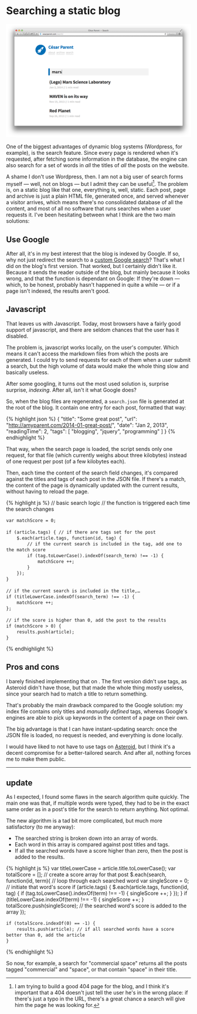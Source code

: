 Searching a static blog
=======================

![Search Form on the blog](/static/media/2014/01/search.png)

One of the biggest advantages of dynamic blog systems (Wordpress, for example), is the search feature. Since every page is rendered when it's requested, after fetching some information in the database, the engine can also search for a set of words in _all_ the titles of _all_ the posts on the website.



A shame I don't use Wordpress, then. I am not a big user of search forms myself — well, not on blogs — but I admit they can be useful[^1]. The problem is, on a static blog like that one, everything is, well, static. Each post, page and archive is just a plain HTML file, generated once, and served whenever a visitor arrives, which means there's no consolidated database of all the content, and most of all no software that runs searches when a user requests it. I've been hesitating between what I think are the two main solutions:

## Use Google

After all, it's in my best interest that the blog is indexed by Google. If so, why not just redirect the search to a [custom Google search][1]? That's what I did on the blog's first version. That worked, but I certainly didn't like it. Because it sends the reader outside of the blog, but mainly because it looks wrong, and that the function is dependant on Google: If they're down — which, to be honest, probably hasn't happened in quite a while — or if a page isn't indexed, the results aren't good.

## Javascript

That leaves us with Javascript. Today, most browsers have a fairly good support of javascript, and there are seldom chances that the user has it disabled.

The problem is, javascript works locally, on the user's computer. Which means it can't access the markdown files from which the posts are generated. I could try to send requests for each of them when a user submit a search, but the high volume of data would make the whole thing slow and basically useless.

After some googling, it turns out the most used solution is, surprise surprise, _indexing_. After all, isn't it what Google does?

So, when the blog files are regenerated, a `search.json` file is generated at the root of the blog. It contain one entry for each post, formatted that way:

{% highlight json %}
    {
    	"title": "Some great post",
    	"url": "http://amyparent.com/2014-01-great-post/",
    	"date": "Jan 2, 2013",
    	"readingTime": 2,
    	"tags": [
    		"blogging",
    		"jquery",
    		"programming"
    	]
    }
{% endhighlight %}

That way, when the search page is loaded, the script sends only one request, for that file (which currently weighs about three kilobytes) instead of one request per post (of a few kilobytes each).

Then, each time the content of the search field changes, it's compared against the titles and tags of each post in the JSON file. If there's a match, the content of the page is dynamically updated with the current results, without having to reload the page.

{% highlight js %}
    // basic search logic
    // the function is triggered each time the search changes

    var matchScore = 0;

    if (article.tags) { // if there are tags set for the post
    	$.each(article.tags, function(id, tag) {
    		// if the current search is included in the tag, add one to the match score
    		if (tag.toLowerCase().indexOf(search_term) !== -1) {
    			matchScore ++;
    		}
    	});
    }

    // if the current search is included in the title,…
    if (titleLowerCase.indexOf(search_term) !== -1) {
    	matchScore ++;
    };

    // if the score is higher than 0, add the post to the results
    if (matchScore > 0) {
    	results.push(article);
    }
{% endhighlight %}
    

## Pros and cons

I barely finished implementing that on . The first version didn't use tags, as Asteroid didn't have those, but that made the whole thing mostly useless, since your search had to match a title to return something.

That's probably the main drawback compared to the Google solution: my index file contains only titles and _manually defined_ tags, whereas Google's engines are able to pick up keywords in the content of a page on their own.

The big advantage is that I can have instant-updating search: once the JSON file is loaded, no request is needed, and everything is done locally.

I would have liked to not have to use tags on [Asteroid][2], but I think it's a decent compromise for a better-tailored search. And after all, nothing forces me to make them public.

***

## update

As I expected, I found some flaws in the search algorithm quite quickly. The main one was that, if multiple words were typed, they had to be in the exact same order as in a post's title for the search to return anything. Not optimal.

The new algorithm is a tad bit more complicated, but much more satisfactory (to me anyway):

* The searched string is broken down into an array of words.
* Each word in this array is compared against post titles and tags.
* If all the searched words have a score higher than zero, then the post is added to the results.

{% highlight js %}
    var titleLowerCase = article.title.toLowerCase();
    var totalScore = []; // create a score array for that post
    $.each(search, function(id, term){ // loop through each searched word
    	var singleScore = 0; // initiate that word's score
    	if (article.tags) {
    		$.each(article.tags, function(id, tag) {
    			if (tag.toLowerCase().indexOf(term) !== -1) {
    				singleScore ++;
    			}
    		});
    	}
    	if (titleLowerCase.indexOf(term) !== -1) {
    		singleScore ++;
    	}
    	totalScore.push(singleScore); // the searched word's score is added to the array
    });

    if (totalScore.indexOf(0) == -1) {
    	results.push(article); // if all searched words have a score better than 0, add the article
    }
{% endhighlight %}

So now, for example, a search for "commercial space" returns all the posts tagged "commercial" and "space", or that contain "space" in their title.


[^1]: I am trying to build a good 404 page for the blog, and I think it's important that a 404 doesn't just tell the user he's in the wrong place: if there's just a typo in the URL, there's a great chance a search will give him the page he was looking for.

[1]: https://www.google.fr/search?client=safari&rls=en&q=site:amyparent.com&20mars
[2]: http://github.com/amyinorbit/Asteroid